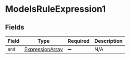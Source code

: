 # ModelsRuleExpression1


## Fields

| Field                                                     | Type                                                      | Required                                                  | Description                                               |
| --------------------------------------------------------- | --------------------------------------------------------- | --------------------------------------------------------- | --------------------------------------------------------- |
| `and`                                                     | [ExpressionArray](../../models/shared/expressionarray.md) | :heavy_minus_sign:                                        | N/A                                                       |